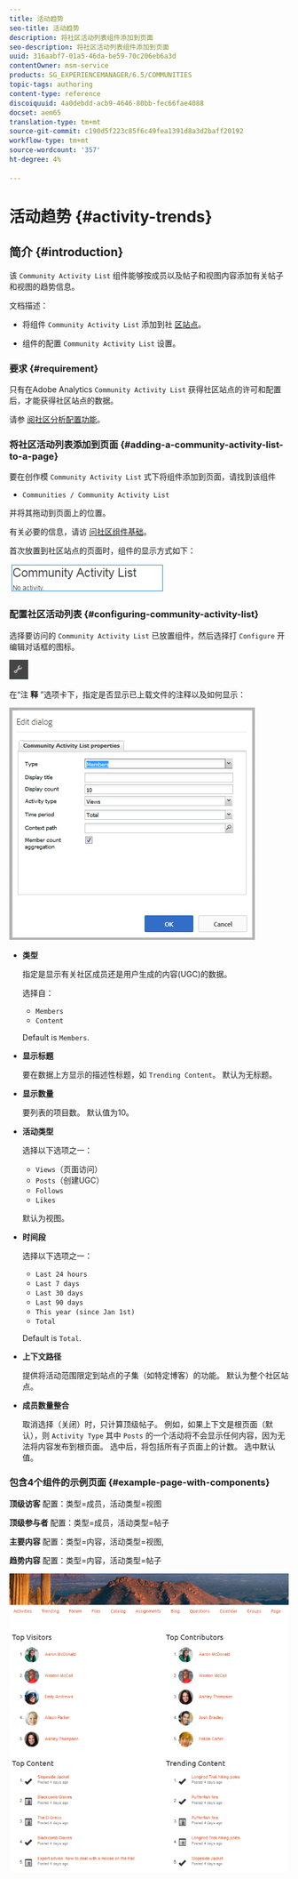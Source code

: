```yaml
---
title: 活动趋势
seo-title: 活动趋势
description: 将社区活动列表组件添加到页面
seo-description: 将社区活动列表组件添加到页面
uuid: 316aabf7-01a5-46da-be59-70c206eb6a3d
contentOwner: msm-service
products: SG_EXPERIENCEMANAGER/6.5/COMMUNITIES
topic-tags: authoring
content-type: reference
discoiquuid: 4a0debdd-acb9-4646-80bb-fec66fae4088
docset: aem65
translation-type: tm+mt
source-git-commit: c190d5f223c85f6c49fea1391d8a3d2baff20192
workflow-type: tm+mt
source-wordcount: '357'
ht-degree: 4%

---
```



# 活动趋势 {#activity-trends}

## 简介 {#introduction}

该 `Community Activity List` 组件能够按成员以及帖子和视图内容添加有关帖子和视图的趋势信息。

文档描述：

* 将组件 `Community Activity List` 添加到社 [区站点](/help/communities/overview.md#community-sites)。

* 组件的配置 `Community Activity List` 设置。

### 要求 {#requirement}

只有在Adobe Analytics `Community Activity List` 获得社区站点的许可和配置后，才能获得社区站点的数据。

请参 [阅社区分析配置功能](/help/communities/analytics.md)。

### 将社区活动列表添加到页面 {#adding-a-community-activity-list-to-a-page}

要在创作模 `Community Activity List` 式下将组件添加到页面，请找到该组件

* `Communities / Community Activity List`

并将其拖动到页面上的位置。

有关必要的信息，请访 [问社区组件基础](/help/communities/basics.md)。

首次放置到社区站点的页面时，组件的显示方式如下：

![社区活动](assets/community-activity.png)

### 配置社区活动列表  {#configuring-community-activity-list}

选择要访问的 `Community Activity List` 已放置组件，然后选择打 `Configure` 开编辑对话框的图标。

![配置](assets/configure-new.png)

在“注 **释** ”选项卡下，指定是否显示已上载文件的注释以及如何显示：

![属性](assets/activity-list-properties.png)

* **类型**

   指定是显示有关社区成员还是用户生成的内容(UGC)的数据。

   选择自：

   * `Members`
   * `Content`

   Default is `Members`.

* **显示标题**

   要在数据上方显示的描述性标题，如 `Trending Content`。
默认为无标题。

* **显示数量**

   要列表的项目数。
默认值为10。

* **活动类型**

   选择以下选项之一：

   * `Views`（页面访问）
   * `Posts`（创建UGC）
   * `Follows`
   * `Likes`

   默认为视图。

* **时间段**

   选择以下选项之一：

   * `Last 24 hours`
   * `Last 7 days`
   * `Last 30 days`
   * `Last 90 days`
   * `This year (since Jan 1st)`
   * `Total`

   Default is `Total`.

* **上下文路径**

   提供将活动范围限定到站点的子集（如特定博客）的功能。
默认为整个社区站点。

* **成员数量整合**

   取消选择（关闭）时，只计算顶级帖子。 例如，如果上下文是根页面（默认），则 `Activity Type` 其中 `Posts` 的一个活动将不会显示任何内容，因为无法将内容发布到根页面。 选中后，将包括所有子页面上的计数。
选中默认值。

### 包含4个组件的示例页面 {#example-page-with-components}

**顶级访客** 配置：类型=成员，活动类型=视图

**顶级参与者** 配置：类型=成员，活动类型=帖子

**主要内容** 配置：类型=内容，活动类型=视图,

**趋势内容** 配置：类型=内容，活动类型=帖子

![组件](assets/activity-list-components.png)

